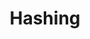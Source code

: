 ---
title: "Hashing"

categories: ['']

tags: ['hashing']

arabic: ['تجزئة']

publishers: ['معجم مصطلحات التعلم الآلي والتعلم العميق وعلم البيانات']

types: "word"

slug: ""
---